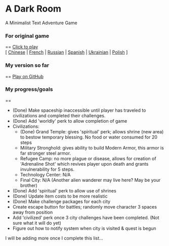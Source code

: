 A Dark Room
===========

A Minimalist Text Adventure Game

### For original game
==
[Click to play](http://adarkroom.doublespeakgames.com/)  
[ 
  [Chinese](http://adarkroom.doublespeakgames.com/?lang=cn) |
  [French](http://adarkroom.doublespeakgames.com/?lang=fr) | 
  [Russian](http://adarkroom.doublespeakgames.com/?lang=ru) |
  [Spanish](http://adarkroom.doublespeakgames.com/?lang=es) |
  [Ukrainian](http://adarkroom.doublespeakgames.com/?lang=uk) |
  [Polish](http://adarkroom.doublespeakgames.com/?lang=pl) 
]
  
### My version so far
==
[Play on GitHub](http://homeofmatt.github.io)


### My progress/goals
==
* (Done) Make spaceship inaccessible until player has traveled to civilizations and completed their challenges.
* (Done) Add 'worldly' perk to allow completion of game
* Civilizations:
	- (Done) Grand Temple: gives 'spiritual' perk; allows shrine (new area) to bestow temporary blessing. No food or water consumed for 20 steps
	- Military Stronghold: gives ability to build Modern Armor, this armor is far stronger steel armor.
	- Refugee Camp: no more plague or disease, allows for creation of 'Adrenaline Shot' which revives player upon death and grants invulnerability for 5 steps.
	- Technology Center: N/A
	- Final City: N/A (Another alien wanderer may live here? May be your brother)
* (Done) Add 'spiritual' perk to allow use of shrines
* (Done) Update item costs to be more realistic
* (Done) Make challenge packages for each city
* Create escape button for battles; randomly move character 3 spaces away from position
* Add 'civilized' perk once 3 city challenges have been completed. (Not sure what it will do yet)
* Figure out how to notify system when city is visited & quest is begun

I will be adding more once I complete this list...